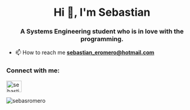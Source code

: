 <h1 align="center">Hi 👋, I'm Sebastian</h1>
<h3 align="center">A Systems Engineering student who is in love with the programming.</h3>

- 📫 How to reach me **sebastian_eromero@hotmail.com**

<h3 align="left">Connect with me:</h3>
<p align="left">
<a href="https://linkedin.com/in/sebastian-romero-0a8b57128" target="blank"><img align="center" src="https://raw.githubusercontent.com/rahuldkjain/github-profile-readme-generator/master/src/images/icons/Social/linked-in-alt.svg" alt="sebastian-romero-0a8b57128" height="30" width="40" /></a>
</p>
<p><img align="center" src="https://github-readme-streak-stats.herokuapp.com/?user=sebasromero&" alt="sebasromero" /></p>

